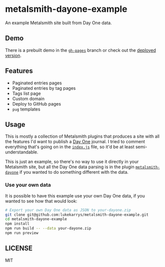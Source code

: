 # metalsmith-dayone-example

An example Metalsmith site built from Day One data.


## Demo

There is a prebuilt demo in the [`gh-pages`](../../tree/gh-pages) branch or check out the [deployed version](http://metalsmith-dayone.lukecod.es).


## Features

- Paginated entries pages
- Paginated entries by tag pages
- Tags list page
- Custom domain
- Deploy to GitHub pages
- `pug` templates


## Usage

This is mostly a collection of Metalsmith plugins that produces a site with all the features I'd want to publish a [Day One](http://dayoneapp.com/) journal. I tried to comment everything that's going on in the [`index.js`](./index.js) file, so it'd be at least semi-understandable.

This is just an example, so there's no way to use it directly in your Metalsmith site, but all the Day One data parsing is in the plugin [`metalsmith-dayone`](https://github.com/lukekarrys/metalsmith-dayone) if you wanted to do something different with the data.

### Use your own data

It is possible to have this example use your own Day One data, if you wanted to see how that would look:

```sh
# Export your own Day One data as JSON to your-dayone.zip
git clone git@github.com:lukekarrys/metalsmith-dayone-example.git
cd metalsmith-dayone-example
npm install
npm run build -- --data your-dayone.zip 
npm run preview
```

## LICENSE

MIT

